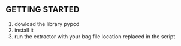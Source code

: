 ## GETTING STARTED

1. dowload the library pypcd
2. install it
3. run the extractor with your bag file location replaced in the script
